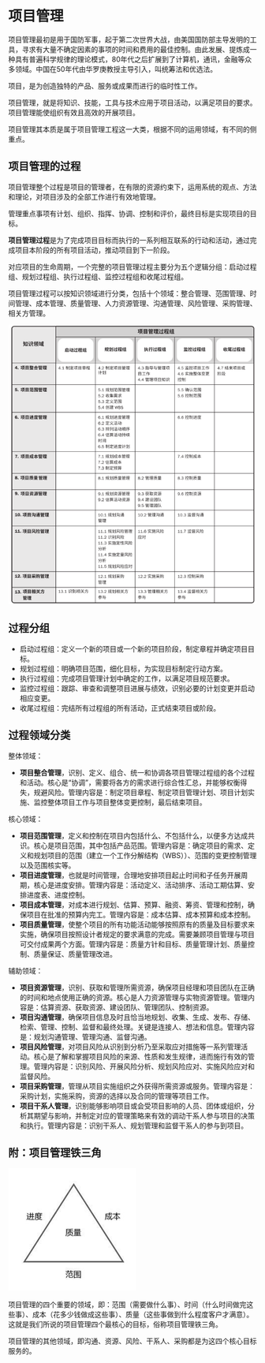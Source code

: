# 项目管理

项目管理最初是用于国防军事，起于第二次世界大战，由美国国防部主导发明的工具，寻求有大量不确定因素的事项的时间和费用的最佳控制。由此发展、提炼成一种具有普遍科学规律的理论模式，80年代之后扩展到了计算机，通讯，金融等众多领域。中国在50年代由华罗庚教授主导引入，叫统筹法和优选法。

项目，是为创造独特的产品、服务或成果而进行的临时性工作。

项目管理，就是将知识、技能，工具与技术应用于项目活动，以满足项目的要求。项目管理能使组织有效且高效的开展项目。

项目管理其本质是属于项目管理工程这一大类，根据不同的运用领域，有不同的侧重点。

## 项目管理的过程

项目管理整个过程是项目的管理者，在有限的资源约束下，运用系统的观点、方法和理论，对项目涉及的全部工作进行有效地管理。

管理重点事项有计划、组织、指挥、协调、控制和评价，最终目标是实现项目的目标。

**项目管理过程**是为了完成项目目标而执行的一系列相互联系的行动和活动，通过完成项目本阶段的所有项目活动，推动项目到下一阶段。

对应项目的生命周期，一个完整的项目管理过程主要分为五个逻辑分组：启动过程组、规划过程组、执行过程组、监控过程组和收尾过程组。

项目管理过程可以按知识领域进行分类，包括十个领域：整合管理、范围管理、时间管理、成本管理、质量管理、人力资源管理、沟通管理、风险管理、采购管理、相关方管理。

![pm_process_domain](pm_process_domain.png)

## 过程分组

- 启动过程组：定义一个新的项目或一个新的项目阶段，制定章程并确定项目目标。
- 规划过程组：明确项目范围，细化目标，为实现目标制定行动方案。
- 执行过程组：完成项目管理计划中确定的工作，以满足项目规范要求。
- 监控过程组：跟踪、审查和调整项目进展与绩效，识别必要的计划变更并启动相应变更。
- 收尾过程组：完结所有过程组的所有活动，正式结束项目或阶段。

## 过程领域分类

整体领域：

- **项目整合管理**，识别、定义、组合、统一和协调各项目管理过程组的各个过程和活动。核心是“协调”，需要将各方的需求进行综合性汇总，并能够权衡得失，规避风险。管理内容是：制定项目章程、制定项目管理计划、项目计划实施、监控整体项目工作与项目整体变更控制，最后结束项目。

核心领域：

- **项目范围管理**，定义和控制在项目内包括什么、不包括什么，以便多方达成共识。核心是项目范围，其中包括产品范围。管理内容是：确定项目的需求、定义和规划项目的范围（建立一个工作分解结构（WBS））、范围的变更控制管理以及范围核实等。
- **项目进度管理**，也就是时间管理，合理地安排项目起止时间和子任务开展周期，核心是进度安排。管理内容是：活动定义、活动排序、活动工期估算、安排进度表、进度控制。
- **项目成本管理**，对成本进行规划、估算、预算、融资、筹资、管理和控制，确保项目在批准的预算内完工。管理内容是：成本估算、成本预算和成本控制。
- **项目质量管理**，使整个项目的所有功能活动能够按照原有的质量及目标要求来实施，确保项目按照设计者规定的要求满意的完成。需要兼顾项目管理与项目可交付成果两个方面。管理内容是：质量方针和目标、质量管理计划、质量控制、质量保证、质量管理改进。

辅助领域：

- **项目资源管理**，识别、获取和管理所需资源，确保项目经理和项目团队在正确的时间和地点使用正确的资源。核心是人力资源管理与实物资源管理。管理内容是：估算资源、获取资源、建设团队、管理团队、控制资源。
- **项目沟通管理**，确保项目信息及时且恰当地规划、收集、生成、发布、存储、检索、管理、控制、监督和最终处理。关键是连接人、想法和信息。管理内容是：规划沟通管理、管理沟通、监督沟通。
- **项目风险管理**，对项目风险从识别到分析乃至采取应对措施等一系列管理活动。核心是了解和掌握项目风险的来源、性质和发生规律，进而施行有效的管理。管理内容是：识别风险、开展风险分析、规划风险应对、实施风险应对和监督风险。
- **项目采购管理**，管理从项目实施组织之外获得所需资源或服务。管理内容是：采购计划，实施采购，资源的选择以及合同的管理等项目工作。
- **项目干系人管理**，识别能够影响项目或会受项目影响的人员、团体或组织，分析其期望与影响，并制定对应的管理策略来有效的调动干系人参与项目的决策和执行。管理内容是：识别干系人、规划管理和监督干系人的参与到项目。

## 附：项目管理铁三角

![project_triangle](project_triangle.png)

项目管理的四个重要的领域，即：范围（需要做什么事）、时间（什么时间做完这些事）、成本（花多少钱做成这些事）、质量（这些事做到什么程度客户才满意）。这就是我们所说的项目管理四个最核心的目标，俗称项目管理铁三角。

项目管理的其他领域，即沟通、资源、风险、干系人、采购都是为这四个核心目标服务的。

